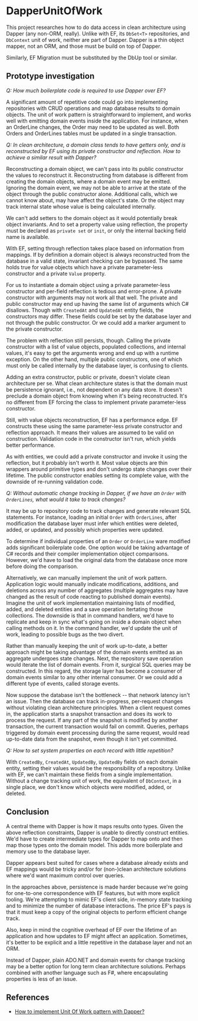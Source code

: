 # DapperUnitOfWork

This project researches how to do data access in clean architecture using Dapper
(any non-ORM, really). Unlike with EF, its `DbSet<T>` repositories, and
`DbContext` unit of work, neither are part of Dapper. Dapper is a thin object
mapper, not an ORM, and those must be build on top of Dapper.

Similarly, EF Migration must be substituted by the DbUp tool or similar.

## Prototype investigation

*Q: How much boilerplate code is required to use Dapper over EF?*

A significant amount of repetitive code could go into implementing repositories
with CRUD operations and map database results to domain objects. The unit of
work pattern is straightforward to implement, and works well with emitting
domain events inside the application. For instance, when an OrderLine changes,
the Order may need to be updated as well. Both Orders and OrderLines tables must
be updated in a single transaction.

*Q: In clean architecture, a domain class tends to have getters only, and is
reconstructed by EF using its private constructor and reflection. How to achieve
a similar result with Dapper?*

Reconstructing a domain object, we can't pass into its public constructor the
values to reconstruct it. Reconstructing from database is different from
creating the domain objects, where a domain event may be emitted. Ignoring the
domain event, we may not be able to arrive at the state of the object through
the public constructor alone. Additional calls, which we cannot know about, may
have affect the object's state. Or the object may track internal state whose
value is being calculated internally.

We can't add setters to the domain object as it would potentially break object
invariants. And to set a property value using reflection, the property must be
declared as `private set` or `init`, or only the internal backing field name is
available.

With EF, setting through reflection takes place based on information from
mappings. If by definition a domain object is always reconstructed from the
database in a valid state, invariant checking can be bypassed. The same holds
true for value objects which have a private parameter-less constructor and a
private `Value` property.

For us to instantiate a domain object using a private parameter-less constructor
and per-field reflection is tedious and error-prone. A private constructor with
arguments may not work all that well. The private and public constructor may end
up having the same list of arguments which C# disallows. Though with `CreatedAt`
and `UpdatedAt` entity fields, the constructors may differ. These fields could
be set by the database layer and not through the public constructor. Or we could
add a marker argument to the private constructor.

The problem with reflection still persists, though. Calling the private
constructor with a list of value objects, populated collections, and internal
values, it's easy to get the arguments wrong and end up with a runtime
exception. On the other hand, multiple public constructors, one of which must
only be called internally by the database layer, is confusing to clients.

Adding an extra constructor, public or private, doesn't violate clean
architecture per se. What clean architecture states is that the domain must be
persistence ignorant, i.e., not dependent on any data store. It doesn't preclude
a domain object from knowing when it's being reconstructed. It's no different
from EF forcing the class to implement private parameter-less constructor.

Still, with value objects reconstruction, EF has a performance edge. EF
constructs these using the same parameter-less private constructor and reflection
approach. It means their values are assumed to be valid on construction.
Validation code in the constructor isn't run, which yields better performance.

As with entities, we could add a private constructor and invoke it using the
reflection, but it probably isn't worth it. Most value objects are thin wrappers
around primitive types and don't undergo state changes over their lifetime. The
public constructor enables setting its complete value, with the downside of
re-running validation code.

*Q: Without automatic change tracking in Dapper, if we have an `Order` with
`OrderLines`, what would it take to track changes?*

It may be up to repository code to track changes and generate relevant SQL
statements. For instance, loading an initial `Order` with `OrderLines`, after
modification the database layer must infer which entities were deleted, added,
or updated, and possibly which properties were updated.

To determine if individual properties of an `Order` or `OrderLine` ware modified
adds significant boilerplate code. One option would be taking advantage of C#
records and their compiler implementation object comparisons. However, we'd have
to load the original data from the database once more before doing the
comparison.

Alternatively, we can manually implement the unit of work pattern. Application
logic would manually indicate modifications, additions, and deletions across any
number of aggregates (multiple aggregates may have changed as the result of code
reacting to published domain events). Imagine the unit of work implementation
maintaining lists of modified, added, and deleted entities and a save operation
itertating those collections. The downside is that in command handlers, we'd
have to replicate and keep in sync what's going on inside a domain object when
calling methods on it. In the command handler, we'd update the unit of work,
leading to possible bugs as the two divert.

Rather than manually keeping the unit of work up-to-date, a better approach
might be taking advantage of the domain events emitted as an aggregate undergoes
state changes. Next, the repository save operation would iterate the list of
domain events. From it, surgical SQL queries may be constructed. In this regard,
the storage layer has become a consumer of domain events similar to any other
internal consumer. Or we could add a different type of events, called storage
events.

Now suppose the database isn't the bottleneck -- that network latency isn't an
issue. Then the database can track in-progress, per-request changes without
violating clean architecture principles. When a client request comes in, the
application starts a snapshot transaction and does its work to process the
request. If any part of the snapshot is modified by another transaction, the
current transaction would fail on commit. Queries, perhaps triggered by domain
event processing during the same request, would read up-to-date data from the
snapshot, even though it isn't yet committed.

*Q: How to set system properties on each record with little repetition?*

With `CreatedBy`, `CreatedAt`, `UpdatedBy`, `UpdatedBy` fields on each domain
entity, setting their values would be the responsibility of a repository. Unlike
with EF, we can't maintain these fields from a single implementation. Without a
change tracking unit of work, the equivalent of `DbContext`, in a single place,
we don't know which objects were modified, added, or deleted.

## Conclusion

A central theme with Dapper is how it maps results onto types. Given the above
reflection constraints, Dapper is unable to directly construct entities. We'd
have to create intermediate types for Dapper to map onto and then map those
types onto the domain model. This adds more boilerplate and memory use to the
database layer.

Dapper appears best suited for cases where a database already exists and EF
mappings would be tricky and/or for (non-)clean architecture solutions where
we'd want maximum control over queries.

In the approaches above, persistence is made harder because we're going for
one-to-one correspondence with EF features, but with more explicit tooling.
We're attempting to mimic EF's client side, in-memory state tracking and to
minimize the number of database interactions. The price EF's pays is that it
must keep a copy of the original objects to perform efficient change track.

Also, keep in mind the cognitive overhead of EF over the lifetime of an
application and how updates to EF might affect an application. Sometimes, it's
better to be explicit and a little repetitive in the database layer and not an
ORM.

Instead of Dapper, plain ADO.NET and domain events for change tracking may be a
better option for long term clean architecture solutions. Perhaps combined with
another language such as F#, where encapsulating properties is less of an issue.

## References

- [How to implement Unit Of Work pattern with Dapper?
](https://stackoverflow.com/questions/31298235/how-to-implement-unit-of-work-pattern-with-dapper/45029588)
